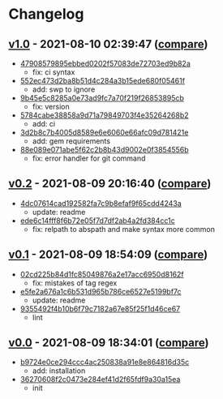 # Changelog

## [v1.0](https://github.com/eggplants/chmd/releases/tag/v1.0) - 2021-08-10 02:39:47 ([compare](https://github.com/eggplants/chmd/compare/v0.2...v1.0))

- [47908579895ebbed0202f57083de72703ed9b82a](https://github.com/eggplants/chmd/commit/47908579895ebbed0202f57083de72703ed9b82a)
  - fix: ci syntax
- [552ec473d2ba8b51d4c284a3b15ede680f05461f](https://github.com/eggplants/chmd/commit/552ec473d2ba8b51d4c284a3b15ede680f05461f)
  - add: swp to ignore
- [9b45e5c8285a0e73ad9fc7a70f219f26853895cb](https://github.com/eggplants/chmd/commit/9b45e5c8285a0e73ad9fc7a70f219f26853895cb)
  - fix: version
- [5784cabe38858a9d71a79849703f4e35264268b2](https://github.com/eggplants/chmd/commit/5784cabe38858a9d71a79849703f4e35264268b2)
  - add: ci
- [3d2b8c7b4005d8589e6e6060e66afc09d781421e](https://github.com/eggplants/chmd/commit/3d2b8c7b4005d8589e6e6060e66afc09d781421e)
  - add: gem requirements
- [88e089e071abe5f62c2b8b43d9002e0f3854556b](https://github.com/eggplants/chmd/commit/88e089e071abe5f62c2b8b43d9002e0f3854556b)
  - fix: error handler for git command

## [v0.2](https://github.com/eggplants/chmd/releases/tag/v0.2) - 2021-08-09 20:16:40 ([compare](https://github.com/eggplants/chmd/compare/v0.1...v0.2))

- [4dc07614cad192582fa7c9b8efaf9f65cdd4243a](https://github.com/eggplants/chmd/commit/4dc07614cad192582fa7c9b8efaf9f65cdd4243a)
  - update: readme
- [ede6c14fff8f6b72e05f7d7df2ab4a2fd384cc1c](https://github.com/eggplants/chmd/commit/ede6c14fff8f6b72e05f7d7df2ab4a2fd384cc1c)
  - fix: relpath to abspath and make syntax more common

## [v0.1](https://github.com/eggplants/chmd/releases/tag/v0.1) - 2021-08-09 18:54:09 ([compare](https://github.com/eggplants/chmd/compare/v0.0...v0.1))

- [02cd225b84d1fc85049876a2e17acc6950d8162f](https://github.com/eggplants/chmd/commit/02cd225b84d1fc85049876a2e17acc6950d8162f)
  - fix: mistakes of tag regex
- [e5fe2a676a1c6b531d965b786ce6527e5199bf7c](https://github.com/eggplants/chmd/commit/e5fe2a676a1c6b531d965b786ce6527e5199bf7c)
  - update: readme
- [9355492f4b10b6f79c7182a67e85f25f1d46ce67](https://github.com/eggplants/chmd/commit/9355492f4b10b6f79c7182a67e85f25f1d46ce67)
  - lint

## [v0.0](https://github.com/eggplants/chmd/releases/tag/v0.0) - 2021-08-09 18:34:01 ([compare](https://github.com/eggplants/chmd/compare/36270608f2c0473e284ef41d2f65fdf9a30a15ea...v0.0))

- [b9724e0ce294ccc4ac250838a91e8e864816d35c](https://github.com/eggplants/chmd/commit/b9724e0ce294ccc4ac250838a91e8e864816d35c)
  - add: installation
- [36270608f2c0473e284ef41d2f65fdf9a30a15ea](https://github.com/eggplants/chmd/commit/36270608f2c0473e284ef41d2f65fdf9a30a15ea)
  - init

